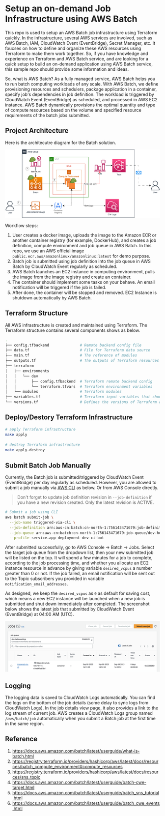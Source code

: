 # Setup an on-demand Job Infrastructure using AWS Batch
This repo is used to setup an AWS Batch job infrastructure using Terraform quickly. In the infrastructure, several AWS services are involved, such as AWS Batch, IAM, CloudWatch Event (EventBridge), Secret Manager, etc. It foucses on how to define and organize these AWS resources using Terraform to make them work together.
So, if you have knowledge and experience on Terraform and AWS Batch service, and are looking for a quick setup to build an on-demand application using AWS Batch service, this sample repo should provide some information and ideas. 

So, what is AWS Batch? As a fully managed service, AWS Batch helps you to run batch computing workloads of any scale. With AWS Batch, we define provisioning resources and schedulers, package application in a container, specify job's dependencies in job definition. The workload is triggered by CloudWatch Event (EventBridge) as scheduled, and processed in AWS EC2 instance. AWS Batch dynamically provisions the optimal quantity and type of compute resources based on the volume and specified resource requirements of the batch jobs submitted.

## Project Architecture
Here is the architecutre diagram for the Batch solution.

![Architecture Diagram](./images/batch-arch.png)

Workflow steps:
1. User creates a docker image, uploads the image to the Amazon ECR or another container registry (for example, DockerHub), and creates a job definition, compute environment and job queue in AWS Batch. In this repo, we use an AWS official image `public.ecr.aws/amazonlinux/amazonlinux:latest` for demo purpose.
2. Batch job is submitted using job definition into the job queue in AWS Batch by CloudWatch Event regularly as scheduled.
3. AWS Batch launches an EC2 instance in computing environment, pulls the image from the image registry and create an container.
4. The container should implement some tasks on your behave. An email notification will be triggered if the job is failed.
5. After done, the container will be stopped and removed. EC2 Instance is shutdown automatically by AWS Batch. 

## Terraform Structure
All AWS infrastructure is created and maintained using Terraform. The Terraform structure contains several components shows as below.

```bash
.
├── config.tfbackend              # Remote backend config file
├── data.tf                       # File for Terraform data source 
├── main.tf                       # The reference of modules
├── outputs.tf                    # The outputs of Terraform resources
├── terraform
│   ├── environments
│   │   └── dev
│   │       ├── config.tfbackend  # Terraform remote backend config
│   │       └── terraform.tfvars  # Terraform environment variables
│   └── modules                   # Terraform modules
├── variables.tf                  # Terraform input variables that should be passed to the arch module
└── versions.tf                   # Defines the versions of Terraform and providers
```

## Deploy/Destory Terraform Infrastructure
```bash
# apply Terraform infrastructure
make apply

# destroy Terraform infrastructure
make apply-destroy
```

## Submit Batch Job Manually
Currently, the Batch job is submitted/triggered by CloudWatch Event (EventBridge) per day regularly as scheduled. However, you are allowed to submit a job manually via [AWS CLI](https://docs.aws.amazon.com/cli/latest/reference/batch/submit-job.html) as below. Or from AWS Console directly.

> Don't forget to update job definition revision in `--job-definition` if you have a new revision created. Only the latest revision is ACTIVE.

```bash
# Submit a job using CLI
aws batch submit-job \
  --job-name triggered-via-cli \
  --job-definition arn:aws-cn:batch:cn-north-1:756143471679:job-definition/dev-helloworld-jd:4 \
  --job-queue arn:aws-cn:batch:cn-north-1:756143471679:job-queue/dev-helloworld-jq \
  --profile service.app-deployment-dev-ci-bot
```

After submitted successfully, go to AWS Console -> Batch -> Jobs. Select the target job queue from the dropdown list, then your new submitted job will be listed on the top. It will spend a few minutes for a job to complete, according to the job processing time, and whether you allocate an EC2 instance resource in advance by giving variable `desired_vcpus` a number greater than 0 or not. If the job failed, an email notification will be sent out to the Topic subscribers you provided in variable `notification_email_addresses`.

As designed, we keep the `desired_vcpus` as `0` as default for saving cost, which means a new EC2 instance will be launched when a new job is submitted and shut down immediately after completed. The screenshot below shows the latest job that submitted by CloudWatch Event (EventBridge) at 04:00 AM (UTC).

![Job Overview](./images/batch-job.png)

## Logging
The logging data is saved to CloudWatch Logs automatically. You can find the logs on the bottom of the job details (some delay to sync logs from CloudWatch Logs). In the job details view page, it also provides a link to the log stream of current job. AWS creates a CloudWatch Logs group named `/aws/batch/job` automatically when you submit a Batch job at the first time in the same region.

## Reference
1. https://docs.aws.amazon.com/batch/latest/userguide/what-is-batch.html
2. https://registry.terraform.io/providers/hashicorp/aws/latest/docs/resources/batch_compute_environment#compute_resources
3. https://registry.terraform.io/providers/hashicorp/aws/latest/docs/resources/sns_topic
4. https://docs.aws.amazon.com/batch/latest/userguide/batch-cwe-target.html
5. https://docs.aws.amazon.com/batch/latest/userguide/batch_sns_tutorial.html
6. https://docs.aws.amazon.com/batch/latest/userguide/batch_cwe_events.html
